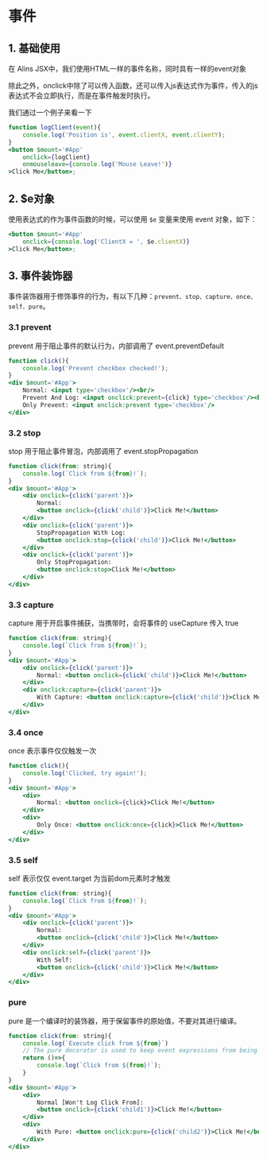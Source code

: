 
# 事件

## 1. 基础使用

在 Alins JSX中，我们使用HTML一样的事件名称，同时具有一样的event对象

除此之外，onclick中除了可以传入函数，还可以传入js表达式作为事件，传入的js表达式不会立即执行，而是在事件触发时执行。

我们通过一个例子来看一下

<CodeBox/>

```jsx
function logClient(event){
    console.log('Position is', event.clientX, event.clientY);
}
<button $mount='#App'
    onclick={logClient}
    onmouseleave={console.log('Mouse Leave!')}
>Click Me</button>;
```

## 2. $e对象

使用表达式的作为事件函数的时候，可以使用 `$e` 变量来使用 event 对象，如下：

<CodeBox/>

```jsx
<button $mount='#App'
    onclick={console.log('ClientX = ', $e.clientX)}
>Click Me</button>;
```

## 3. 事件装饰器

事件装饰器用于修饰事件的行为，有以下几种：`prevent、stop、capture、once、self、pure`。

### 3.1 prevent

prevent 用于阻止事件的默认行为，内部调用了 event.preventDefault

<CodeBox/>

```jsx
function click(){
    console.log('Prevent checkbox checked!');
}
<div $mount='#App'>
    Normal: <input type='checkbox'/><br/>
    Prevent And Log: <input onclick:prevent={click} type='checkbox'/><br/>
    Only Prevent: <input onclick:prevent type='checkbox'/>
</div>
```

### 3.2 stop

stop 用于阻止事件冒泡，内部调用了 event.stopPropagation

<CodeBox/>

```jsx
function click(from: string){
    console.log(`Click from ${from}!`);
}
<div $mount='#App'>
    <div onclick={click('parent')}>
        Normal: 
        <button onclick={click('child')}>Click Me!</button>
    </div>
    <div onclick={click('parent')}>
        StopPropagation With Log: 
        <button onclick:stop={click('child')}>Click Me!</button>
    </div>
    <div onclick={click('parent')}>
        Only StopPropagation: 
        <button onclick:stop>Click Me!</button>
    </div>
</div>
```

### 3.3 capture

capture 用于开启事件捕获，当携带时，会将事件的 useCapture 传入 true

<CodeBox/>

```jsx
function click(from: string){
    console.log(`Click from ${from}!`);
}
<div $mount='#App'>
    <div onclick={click('parent')}>
        Normal: <button onclick={click('child')}>Click Me!</button>
    </div>
    <div onclick:capture={click('parent')}>
        With Capture: <button onclick:capture={click('child')}>Click Me!</button>
    </div>
</div>
```

### 3.4 once

once 表示事件仅仅触发一次

<CodeBox/>

```jsx
function click(){
    console.log('Clicked, try again!');
}
<div $mount='#App'>
    <div>
        Normal: <button onclick={click}>Click Me!</button>
    </div>
    <div>
        Only Once: <button onclick:once={click}>Click Me!</button>
    </div>
</div>
```

### 3.5 self

self 表示仅仅 event.target 为当前dom元素时才触发

<CodeBox/>

```jsx
function click(from: string){
    console.log(`Click from ${from}!`);
}
<div $mount='#App'>
    <div onclick={click('parent')}>
        Normal: 
        <button onclick={click('child')}>Click Me!</button>
    </div>
    <div onclick:self={click('parent')}>
        With Self: 
        <button onclick={click('child')}>Click Me!</button>
    </div>
</div>

```

### pure

pure 是一个编译时的装饰器，用于保留事件的原始值，不要对其进行编译。

<CodeBox/>

```jsx
function click(from: string){
    console.log(`Execute click from ${from}`)
    // The pure decorator is used to keep event expressions from being compiled
    return ()=>{
        console.log(`Click from ${from}!`);
    }
}
<div $mount='#App'>
    <div>
        Normal [Won't Log Click From]: 
        <button onclick={click('child1')}>Click Me!</button>
    </div>
    <div>
        With Pure: <button onclick:pure={click('child2')}>Click Me!</button>
    </div>
</div>
```
